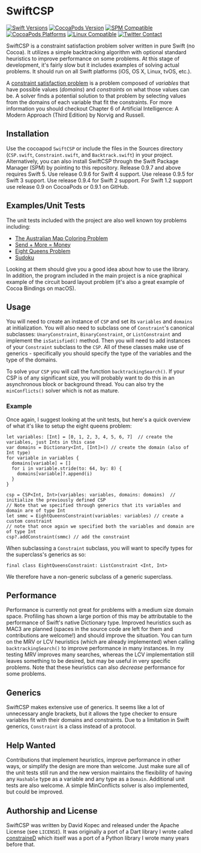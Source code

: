 # SwiftCSP

[![Swift Versions](https://img.shields.io/badge/Swift-1%2C2%2C3%2C4%2C5-green.svg)](https://swift.org)
[![CocoaPods Version](https://img.shields.io/cocoapods/v/SwiftCSP.svg)](https://cocoapods.org/pods/SwiftCSP)
[![SPM Compatible](https://img.shields.io/badge/SPM-compatible-4BC51D.svg?style=flat)](https://swift.org/package-manager/)
[![CocoaPods Platforms](https://img.shields.io/cocoapods/p/SwiftCSP.svg)](https://cocoapods.org/pods/SwiftCSP)
[![Linux Compatible](https://img.shields.io/badge/Linux-compatible-4BC51D.svg?style=flat)](https://swift.org)
[![Twitter Contact](https://img.shields.io/badge/contact-@davekopec-blue.svg?style=flat)](https://twitter.com/davekopec)

SwiftCSP is a constraint satisfaction problem solver written in pure Swift (no Cocoa). It utilizes a simple backtracking algorithm with optional standard heuristics to improve performance on some problems. At this stage of development, it's fairly slow but it includes examples of solving actual problems. It should run on all Swift platforms (iOS, OS X, Linux, tvOS, etc.).

A [constraint satisfaction problem](https://en.wikipedia.org/wiki/Constraint_satisfaction_problem) is a problem composed of *variables* that have possible values (*domains*) and *constraints* on what those values can be. A solver finds a potential solution to that problem by selecting values from the domains of each variable that fit the constraints. For more information you should checkout Chapter 6 of Artificial Intelligence: A Modern Approach (Third Edition) by Norvig and Russell.

## Installation
Use the cocoapod `SwiftCSP` or include the files in the Sources directory (`CSP.swift`, `Constraint.swift`, and `Backtrack.swift`) in your project. Alternatively, you can also install SwiftCSP through the Swift Package Manager (SPM) by pointing to this repository. Release 0.9.7 and above requires Swift 5. Use release 0.9.6 for Swift 4 support. Use release 0.9.5 for Swift 3 support. Use release 0.9.4 for Swift 2 support. For Swift 1.2 support use release 0.9 on CocoaPods or 0.9.1 on GitHub.

## Examples/Unit Tests
The unit tests included with the project are also well known toy problems including:
- [The Australian Map Coloring Problem](https://en.wikipedia.org/wiki/Four_color_theorem)
- [Send + More = Money](https://en.wikipedia.org/wiki/Verbal_arithmetic)
- [Eight Queens Problem](https://en.wikipedia.org/wiki/Eight_queens_puzzle)
- [Sudoku](https://en.wikipedia.org/wiki/Sudoku)

Looking at them should give you a good idea about how to use the library. In addition, the program included in the main project is a nice graphical example of the circuit board layout problem (it's also a great example of Cocoa Bindings on macOS).

## Usage
You will need to create an instance of `CSP` and set its `variables` and `domains` at initialization. You will also need to subclass one of `Constraint`'s canonical subclasses: `UnaryConstraint`, `BinaryConstraint`, or `ListConstraint` and implement the `isSatisfied()` method. Then you will need to add instances of your `Constraint` subclass to the `CSP`. All of these classes make use of generics - specifically you should specify the type of the variables and the type of the domains.

To solve your `CSP` you will call the function `backtrackingSearch()`. If your CSP is of any significant size, you will probably want to do this in an asynchronous block or background thread. You can also try the `minConflicts()` solver which is not as mature.

### Example
Once again, I suggest looking at the unit tests, but here's a quick overview of what it's like to setup the eight queens problem:
```
let variables: [Int] = [0, 1, 2, 3, 4, 5, 6, 7]  // create the variables, just Ints in this case
var domains = Dictionary<Int, [Int]>() // create the domain (also of Int type)
for variable in variables {
  domains[variable] = []
  for i in variable.stride(to: 64, by: 8) {
    domains[variable]?.append(i)
  }
}
        
csp = CSP<Int, Int>(variables: variables, domains: domains)  // initialize the previously defined CSP
// Note that we specified through generics that its variables and domain are of type Int
let smmc = EightQueensConstraint(variables: variables) // create a custom constraint
// note that once again we specified both the variables and domain are of type Int
csp?.addConstraint(smmc) // add the constraint
```

When subclassing a `Constraint` subclass, you will want to specify types for the superclass's generics as so:
```
final class EightQueensConstraint: ListConstraint <Int, Int>
```
We therefore have a non-generic subclass of a generic superclass.

## Performance
Performance is currently not great for problems with a medium size domain space. Profiling has shown a large portion of this may be attributable to the performance of Swift's native Dictionary type. Improved heuristics such as MAC3 are planned (spaces in the source code are left for them and contributions are welcome!) and should improve the situation. You can turn on the MRV or LCV heuristics (which are already implemented) when calling `backtrackingSearch()` to improve performance in many instances. In my testing MRV improves many searches, whereas the LCV implementation still leaves something to be desired, but may be useful in very specific problems. Note that these heuristics can also *decrease* performance for some problems.

## Generics
SwiftCSP makes extensive use of generics. It seems like a lot of unnecessary angle brackets, but it allows the type checker to ensure variables fit with their domains and constraints. Due to a limitation in Swift generics, `Constraint` is a class instead of a protocol.

## Help Wanted
Contributions that implement heuristics, improve performance in other ways, or simplify the design are more than welcome. Just make sure all of the unit tests still run and the new version maintains the flexibility of having any `Hashable` type as a variable and any type as a `Domain`. Additional unit tests are also welcome. A simple MinConflicts solver is also implemented, but could be improved.

## Authorship and License
SwiftCSP was written by David Kopec and released under the Apache License (see `LICENSE`). It was originally a port of a Dart library I wrote called [constraineD](https://github.com/davecom/constraineD) which itself was a port of a Python library I wrote many years before that.
